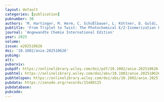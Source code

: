 ```yaml
---
layout: default
categories: [publication]
pubnumber: 30
authors: 'M. Hartinger, M. Herm, C. Schüßlbauer, L. Köttner, D. Guldi, H. Dube, C. Müller'
pubtitle: 'From Triplet to Twist: The Photochemical E/Z-Isomerization Pathway of the Near-Infrared Photoswitch peri-Anthracenethioindigo'
journal: 'Angewandte Chemie International Edition'
year: 2025
volume: 
issue: e202510626
doi: '10.1002/anie.202510626'
pubimg: 
alt: 
pubarxiv:
pubpdf: https://onlinelibrary.wiley.com/doi/pdf/10.1002/anie.202510626
pubhtml: https://onlinelibrary.wiley.com/doi/abs/10.1002/anie.202510626
pubhtmlopen: https://onlinelibrary.wiley.com/doi/abs/10.1002/anie.202510626
pubdata: https://zenodo.org/records/15480125
pubdatabase: 
pubcode:
---
```

